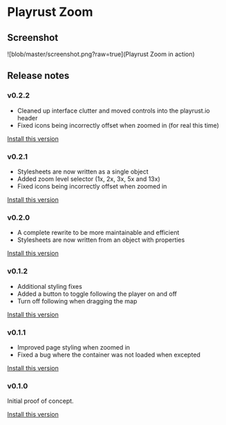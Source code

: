 # Playrust Zoom
## Screenshot

![blob/master/screenshot.png?raw=true](Playrust Zoom in action)

## Release notes
### v0.2.2

- Cleaned up interface clutter and moved controls into the playrust.io header
- Fixed icons being incorrectly offset when zoomed in (for real this time)

[Install this version](blob/v0.2.2/PlayrustZoom.user.js?raw=true)

### v0.2.1

- Stylesheets are now written as a single object
- Added zoom level selector (1x, 2x, 3x, 5x and 13x)
- Fixed icons being incorrectly offset when zoomed in

[Install this version](blob/v0.2.1/PlayrustZoom.user.js?raw=true)

### v0.2.0

- A complete rewrite to be more maintainable and efficient
- Stylesheets are now written from an object with properties

[Install this version](blob/v0.2.0/PlayrustZoom.user.js?raw=true)

### v0.1.2

- Additional styling fixes
- Added a button to toggle following the player on and off
- Turn off following when dragging the map

[Install this version](blob/v0.1.2/PlayrustZoom.user.js?raw=true)

### v0.1.1

- Improved page styling when zoomed in
- Fixed a bug where the container was not loaded when excepted

[Install this version](blob/v0.1.1/PlayrustZoom.user.js?raw=true)

### v0.1.0

Initial proof of concept.

[Install this version](blob/v0.1.0/PlayrustZoom.user.js?raw=true)
